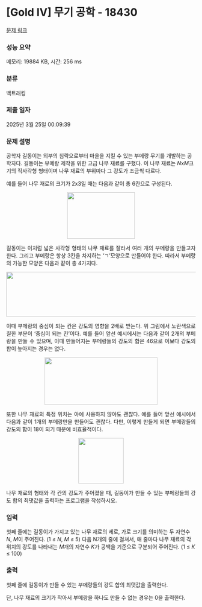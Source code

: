 # [Gold IV] 무기 공학 - 18430 

[문제 링크](https://www.acmicpc.net/problem/18430) 

### 성능 요약

메모리: 19884 KB, 시간: 256 ms

### 분류

백트래킹

### 제출 일자

2025년 3월 25일 00:09:39

### 문제 설명

<p>공학자 길동이는 외부의 침략으로부터 마을을 지킬 수 있는 부메랑 무기를 개발하는 공학자다. 길동이는 부메랑 제작을 위한 고급 나무 재료를 구했다. 이 나무 재료는 <em>N</em>x<em>M</em>크기의 직사각형 형태이며 나무 재료의 부위마다 그 강도가 조금씩 다르다.</p>

<p>예를 들어 나무 재료의 크기가 2x3일 때는 다음과 같이 총 6칸으로 구성된다.</p>

<p style="text-align: center;"><img alt="" src="https://upload.acmicpc.net/3208f921-d909-4eb9-b835-168a536d9486/-/preview/" style="width: 180px; height: 123px;"></p>

<p style="text-align: justify;">길동이는 이처럼 넓은 사각형 형태의 나무 재료를 잘라서 여러 개의 부메랑을 만들고자 한다. 그리고 부메랑은 항상 3칸을 차지하는 ‘ㄱ’모양으로 만들어야 한다. 따라서 부메랑의 가능한 모양은 다음과 같이 총 4가지다.</p>

<p style="text-align: center;"><img alt="" src="https://upload.acmicpc.net/7de86638-70db-46fd-af85-c412840b167a/-/preview/" style="height: 119px; width: 600px;"></p>

<p style="text-align: justify;">이때 부메랑의 중심이 되는 칸은 강도의 영향을 2배로 받는다. 위 그림에서 노란색으로 칠한 부분이 ‘중심이 되는 칸’이다. 예를 들어 앞선 예시에서는 다음과 같이 2개의 부메랑을 만들 수 있으며, 이때 만들어지는 부메랑들의 강도의 합은 46으로 이보다 강도의 합이 높아지는 경우는 없다.</p>

<p style="text-align: center;"><img alt="" src="https://upload.acmicpc.net/4ac5c361-e4fb-478f-a942-db508cd7a1e5/-/preview/" style="height: 126px; width: 300px;"></p>

<p style="text-align: justify;">또한 나무 재료의 특정 위치는 아예 사용하지 않아도 괜찮다. 예를 들어 앞선 예시에서 다음과 같이 1개의 부메랑만을 만들어도 괜찮다. 다만, 이렇게 만들게 되면 부메랑들의 강도의 합이 18이 되기 때문에 비효율적이다.</p>

<p style="text-align: center;"><img alt="" src="https://upload.acmicpc.net/bc05a2e2-d06c-4905-80f4-809ec99a74ca/-/preview/" style="height: 121px; width: 120px;"></p>

<p style="text-align: justify;">나무 재료의 형태와 각 칸의 강도가 주어졌을 때, 길동이가 만들 수 있는 부메랑들의 강도 합의 최댓값을 출력하는 프로그램을 작성하시오. </p>

### 입력 

 <p>첫째 줄에는 길동이가 가지고 있는 나무 재료의 세로, 가로 크기를 의미하는 두 자연수 <em>N</em>, <em>M</em>이 주어진다. (1 ≤ <em>N</em>, <em>M </em>≤ 5) 다음 N개의 줄에 걸쳐서, 매 줄마다 나무 재료의 각 위치의 강도를 나타내는 <em>M</em>개의 자연수 <em>K</em>가 공백을 기준으로 구분되어 주어진다. (1 ≤ <em>K</em> ≤ 100)</p>

### 출력 

 <p>첫째 줄에 길동이가 만들 수 있는 부메랑들의 강도 합의 최댓값을 출력한다.</p>

<p>단, 나무 재료의 크기가 작아서 부메랑을 하나도 만들 수 없는 경우는 0을 출력한다.</p>

